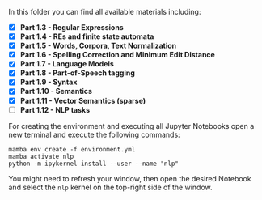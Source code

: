 In this folder you can find all available materials including:
- [x]  **Part 1.3 - Regular Expressions**
- [x] **Part 1.4 - REs and finite state automata**
- [x] **Part 1.5 - Words, Corpora, Text Normalization**
- [x] **Part 1.6 - Spelling Correction and Minimum Edit Distance**
- [x] **Part 1.7 - Language Models**
- [x] **Part 1.8 - Part-of-Speech tagging**
- [x] **Part 1.9 - Syntax**
- [X] **Part 1.10 - Semantics**
- [X] **Part 1.11 - Vector Semantics (sparse)**
- [ ] **Part 1.12 - NLP tasks**

For creating the environment and executing all Jupyter Notebooks open a new terminal and execute the following commands:
 
   
```
mamba env create -f environment.yml
mamba activate nlp
python -m ipykernel install --user --name "nlp"
```
 

You might need to refresh your window, then open the desired Notebook and select the `nlp` kernel on the top-right side of the window.